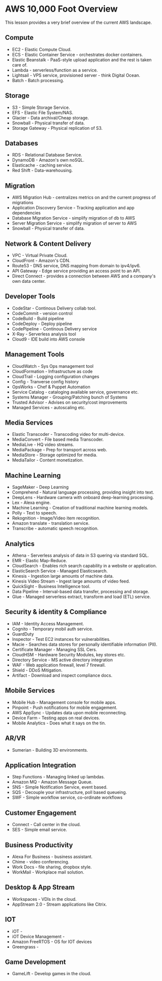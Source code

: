 # AWS 10,000 Foot Overview

This lesson provides a very brief overview of the current AWS landscape.


## Compute
* EC2 - Elastic Compute Cloud.
* ECS - Elastic Container Service - orchestrates docker containers.
* Elastic Beanstalk - PaaS-style upload application and the rest is taken care of.
* Lambda - serverless/function as a service.
* Lightsail - VPS service, provisioned server - think Digital Ocean.
* Batch - Batch processing.

## Storage
* S3 - Simple Storage Service.
* EFS - Elastic File System/NAS.
* Glacier - Data archival/Cheap storage.
* Snowball - Physical transfer of data.
* Storage Gateway - Physical replication of S3.

## Databases
* RDS - Relational Database Service.
* DynamoDB - Amazon's own noSQL.
* Elasticache - caching service.
* Red Shift - Data-warehousing.

## Migration
* AWS Migration Hub - centralizes metrics on and the current progress of migrations
* Application Discovery Service - Tracking application and app dependencies
* Database Migration Service - simplify migration of db to AWS
* Server Migration Service - simplify migration of server to AWS
* Snowball - Physical transfer of data.

## Network & Content Delivery
* VPC - Virtual Private Cloud.
* CloudFront - Amazon's CDN.
* Route53 - DNS service, DNS mapping from domain to ipv4/ipv6.
* API Gateway - Edge service providing an access point to an API.
* Direct Connect - provides a connection between AWS and a company's own data center.


## Developer Tools
* CodeStar - Continous Delivery collab tool.
* CodeCommit - version control
* CodeBuild - Build pipeline
* CodeDeploy - Deploy pipeline
* CodePipeline - Continous Delivery service
* X-Ray - Serverless analysis tool
* Cloud9 - IDE build into AWS console

## Management Tools
* CloudWatch - Sys Ops management tool
* CloudFormation - Infrastructure as code
* CloudTrail - Logging configuration changes
* Config - Tranverse config history
* OpsWorks - Chef & Puppet Automation
* Service Catalog - cataloging available service, governance etc.
* Systems Manager - Grouping/Patching bunch of Systems
* Trusted Advisor - Advises on security/cost improvements
* Managed Services - autoscaling etc.

## Media Services
* Elastic Transcoder - Transcoding video for multi-device.
* MediaConvert - File based media Transcoder.
* MediaLive - HQ video streams.
* MediaPackage - Prep for transport across web.
* MediaStore - Storage optimized for media.
* MediaTailor - Content monetization.

## Machine Learning
* SageMaker - Deep Learning
* Comprehend - Natural language processing, providing insight into text.
* DeepLens - Hardware camera with onboard deep-learning processing.
* Lex - Alexa engine.
* Machine Learning - Creation of traditional machine learning models.
* Polly - Text to speech.
* Rekognition - Image/Video item recognition.
* Amazon translate - translation service.
* Transcribe - automatic speech recognition.

## Analytics
* Athena - Serverless analysis of data in S3 quering via standard SQL.
* EMR - Elastic Map-Reduce.
* CloudSearch - Enables rich search capability in a website or application.
* ElasticSearch Service - Managed Elasticsearch.
* Kinesis - Ingestion large amounts of machine data.
* Kinesis Video Stream - Ingest large amounts of video feed.
* QuickSight - Business Intelligence tool.
* Data Pipeline - Interval-based data transfer, processing and storage.
* Glue - Managed serverless extract, transform and load (ETL) service.

## Security & identity & Compliance
* IAM - Identity Access Management.
* Cognito - Temporary mobil auth service.
* GuardDuty
* Inspector - Test EC2 instances for vulnerabilities.
* Macie - Searches data stores for personally identifiable information (PII).
* Certificate Manager - Managing SSL Cers.
* CloudHSM - Hardware Security Modules, key stores etc.
* Directory Service - MS active directory integration
* WAF - Web application firewall, level 7 firewall.
* Shield - DDoS Mitigation.
* Artifact - Download and inspect compliance docs. 

## Mobile Services
* Mobile Hub - Management console for mobile apps.
* Pinpoint - Push notifications for mobile engagement.
* AWS AppSync - Updates data upon mobile reconnecting.
* Device Farm - Testing apps on real devices.
* Mobile Analytics - Does what it says on the tin.

## AR/VR
* Sumerian - Building 3D environments.

## Application Integration
* Step Functions - Managing linked up lambdas.
* Amazon MQ - Amazon Message Queue.
* SNS - Simple Notification Service, event based.
* SQS - Decouple your infrastructure, poll based queueing.
* SWF - Simple workflow service, co-ordinate workflows

## Customer Engagement
* Connect - Call center in the cloud.
* SES - Simple email service.

## Business Productivity
* Alexa For Business - business assistant.
* Chime - video conferencing.
* Work Docs - file sharing, dropbox style.
* WorkMail - Workplace mail solution.

## Desktop & App Stream
* Workspaces - VDIs in the cloud.
* AppStream 2.0 - Stream applications like Citrix.

## IOT
* iOT -
* iOT Device Management -
* Amazon FreeRTOS - OS for IOT devices
* Greengrass -

## Game Development
* GameLift - Develop games in the cloud.